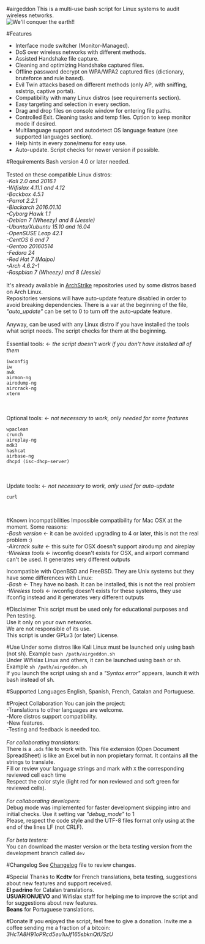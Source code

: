 #airgeddon
This is a multi-use bash script for Linux systems to audit wireless networks.<br/>
<img src="https://raw.githubusercontent.com/v1s1t0r1sh3r3/airgeddon/master/imgs/airgeddon_banner.png" title="We'll conquer the earth!!"/>

#Features
- Interface mode switcher (Monitor-Managed).<br/>
- DoS over wireless networks with different methods.<br/>
- Assisted Handshake file capture.<br/>
- Cleaning and optimizing Handshake captured files.<br/>
- Offline password decrypt on WPA/WPA2 captured files (dictionary, bruteforce and rule based).<br/>
- Evil Twin attacks based on different methods (only AP, with sniffing, sslstrip, captive portal).<br/>
- Compatibility with many Linux distros (see requirements section).<br/>
- Easy targeting and selection in every section.<br/>
- Drag and drop files on console window for entering file paths.<br/>
- Controlled Exit. Cleaning tasks and temp files. Option to keep monitor mode if desired.<br/>
- Multilanguage support and autodetect OS language feature (see supported languages section).<br/>
- Help hints in every zone/menu for easy use.<br/>
- Auto-update. Script checks for newer version if possible.<br/>

#Requirements
Bash version 4.0 or later needed.<br/>
<br/>
Tested on these compatible Linux distros:<br/>
*-Kali 2.0 and 2016.1*<br/>
*-Wifislax 4.11.1 and 4.12*<br/>
*-Backbox 4.5.1*<br/>
*-Parrot 2.2.1*<br/>
*-Blackarch 2016.01.10*<br/>
*-Cyborg Hawk 1.1*<br/>
*-Debian 7 (Wheezy) and 8 (Jessie)*<br/>
*-Ubuntu/Xubuntu 15.10 and 16.04*<br/>
*-OpenSUSE Leap 42.1*<br/>
*-CentOS 6 and 7*<br/>
*-Gentoo 20160514*<br/>
*-Fedora 24*<br/>
*-Red Hat 7 (Maipo)*<br/>
*-Arch 4.6.2-1*<br/>
*-Raspbian 7 (Wheezy) and 8 (Jessie)*<br/>
<br/>
It's already available in <a href="https://archstrike.org/wiki" target="_blank">ArchStrike</a> repositories used by some distros based on Arch Linux.<br/>
Repositories versions will have auto-update feature disabled in order to avoid breaking dependencies. There is a var at the beginning of the file, *"auto_update"* can be set to 0 to turn off the auto-update feature.<br/>
<br/>
Anyway, can be used with any Linux distro if you have installed the tools what script needs. The script checks for them at the beginning.<br/>
<br/>
Essential tools: <- *the script doesn't work if you don't have installed all of them*<br/>
```
iwconfig
iw
awk
airmon-ng
airodump-ng
aircrack-ng
xterm
```
<br/><br/>
Optional tools: <- *not necessary to work, only needed for some features*<br/>
```
wpaclean
crunch
aireplay-ng
mdk3
hashcat
airbase-ng
dhcpd (isc-dhcp-server)
```
<br/><br/>
Update tools: <- *not necessary to work, only used for auto-update*<br/>
```
curl
```
<br/>

#Known incompatibilities
Impossible compatibility for Mac OSX at the moment. Some reasons:<br/>
*-Bash version* <- it can be avoided upgrading to 4 or later, this is not the real problem :)<br/>
*-Aircrack suite* <- this suite for OSX doesn't support airodump and aireplay<br/>
*-Wireless tools* <- iwconfig doesn't exists for OSX, and airport command can't be used. It generates very different outputs<br/>

Incompatible with OpenBSD and FreeBSD. They are Unix systems but they have some differences with Linux:<br/>
*-Bash* <- They have no bash. It can be installed, this is not the real problem<br/>
*-Wireless tools* <- iwconfig doesn't exists for these systems, they use ifconfig instead and it generates very different outputs<br/>

#Disclaimer
This script must be used only for educational purposes and Pen testing.<br/>
Use it only on your own networks.<br/>
We are not responsible of its use.<br/>
This script is under GPLv3 (or later) License.<br/>

#Use
Under some distros like Kali Linux must be launched only using bash (not sh). Example `bash /path/airgeddon.sh`<br/>
Under Wifislax Linux and others, it can be launched using bash or sh. Example `sh /path/airgeddon.sh`<br/>
If you launch the script using sh and a *"Syntax error"* appears, launch it with bash instead of sh.<br/>

#Supported Languages
English, Spanish, French, Catalan and Portuguese.<br/>

#Project Collaboration
You can join the project:<br/>
-Translations to other languages are welcome.<br/>
-More distros support compatibility.<br/>
-New features.<br/>
-Testing and feedback is needed too.<br/>
<br/>
*For collaborating translators:*<br/>
There is a `.ods` file to work with. This file extension (Open Document SpreadSheet) is like an Excel but in non propietary format. It contains all the strings to translate.<br/>
Fill or review your language strings and mark with `X` the corresponding reviewed cell each time<br/>
Respect the color style (light red for non reviewed and soft green for reviewed cells).<br/>
<br/>
*For collaborating developers:*<br/>
Debug mode was implemented for faster development skipping intro and initial checks. Use it setting var *"debug_mode"* to 1<br/>
Please, respect the code style and the UTF-8 files format only using at the end of the lines LF (not CRLF).<br/>
<br/>
*For beta testers:*<br/>
You can download the master version or the beta testing version from the development branch called `dev`<br/>

#Changelog
See <a href="https://github.com/v1s1t0r1sh3r3/airgeddon/blob/master/changelog.txt" target="_blank">Changelog</a> file to review changes.<br/>

#Special Thanks to
**Kcdtv** for French translations, beta testing, suggestions about new features and support received.<br/>
**El padrino** for Catalan translations.<br/>
**USUARIONUEVO** and Wifislax staff for helping me to improve the script and for suggestions about new features.<br/>
**Beans** for Portuguese translations.<br/>

#Donate
If you enjoyed the script, feel free to give a donation. Invite me a coffee sending me a fraction of a bitcoin:<br/>
*3HcTA8H91oPRcd5eu1uJf165sbknQtUSzU*<br/>
